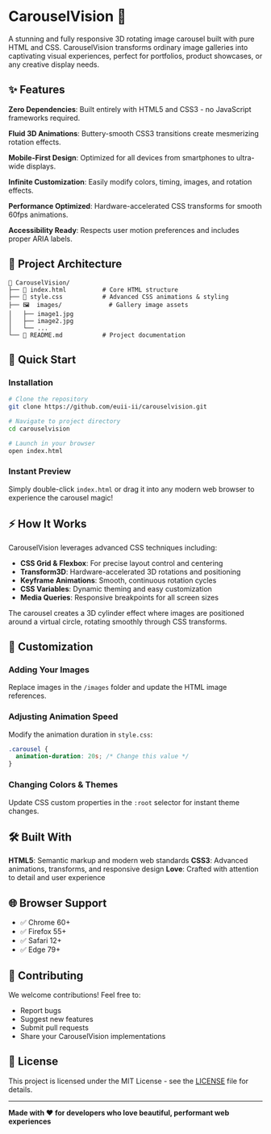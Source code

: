# CarouselVision 🎠

A stunning and fully responsive 3D rotating image carousel built with pure HTML and CSS. CarouselVision transforms ordinary image galleries into captivating visual experiences, perfect for portfolios, product showcases, or any creative display needs.

## ✨ Features

**Zero Dependencies**: Built entirely with HTML5 and CSS3 - no JavaScript frameworks required.

**Fluid 3D Animations**: Buttery-smooth CSS3 transitions create mesmerizing rotation effects.

**Mobile-First Design**: Optimized for all devices from smartphones to ultra-wide displays.

**Infinite Customization**: Easily modify colors, timing, images, and rotation effects.

**Performance Optimized**: Hardware-accelerated CSS transforms for smooth 60fps animations.

**Accessibility Ready**: Respects user motion preferences and includes proper ARIA labels.

## 📁 Project Architecture

```
🎠 CarouselVision/
├── 📄 index.html          # Core HTML structure
├── 🎨 style.css           # Advanced CSS animations & styling
├── 🖼️  images/             # Gallery image assets
│   ├── image1.jpg
│   ├── image2.jpg
│   └── ...
└── 📖 README.md           # Project documentation
```

## 🚀 Quick Start

### Installation

```bash
# Clone the repository
git clone https://github.com/euii-ii/carouselvision.git

# Navigate to project directory
cd carouselvision

# Launch in your browser
open index.html
```

### Instant Preview
Simply double-click `index.html` or drag it into any modern web browser to experience the carousel magic!

## ⚡ How It Works

CarouselVision leverages advanced CSS techniques including:

- **CSS Grid & Flexbox**: For precise layout control and centering
- **Transform3D**: Hardware-accelerated 3D rotations and positioning  
- **Keyframe Animations**: Smooth, continuous rotation cycles
- **CSS Variables**: Dynamic theming and easy customization
- **Media Queries**: Responsive breakpoints for all screen sizes

The carousel creates a 3D cylinder effect where images are positioned around a virtual circle, rotating smoothly through CSS transforms.

## 🎨 Customization

### Adding Your Images
Replace images in the `/images` folder and update the HTML image references.

### Adjusting Animation Speed
Modify the animation duration in `style.css`:
```css
.carousel {
  animation-duration: 20s; /* Change this value */
}
```

### Changing Colors & Themes
Update CSS custom properties in the `:root` selector for instant theme changes.

## 🛠️ Built With

**HTML5**: Semantic markup and modern web standards
**CSS3**: Advanced animations, transforms, and responsive design
**Love**: Crafted with attention to detail and user experience

## 🌐 Browser Support

- ✅ Chrome 60+
- ✅ Firefox 55+  
- ✅ Safari 12+
- ✅ Edge 79+

## 🤝 Contributing

We welcome contributions! Feel free to:
- Report bugs
- Suggest new features
- Submit pull requests
- Share your CarouselVision implementations

## 📄 License

This project is licensed under the MIT License - see the [LICENSE](LICENSE) file for details.

---

**Made with ❤️ for developers who love beautiful, performant web experiences**
